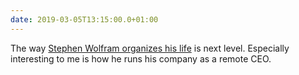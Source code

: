 ```yaml
---
date: 2019-03-05T13:15:00.0+01:00
---
```


The way [Stephen Wolfram organizes his life](https://blog.stephenwolfram.com/2019/02/seeking-the-productive-life-some-details-of-my-personal-infrastructure/) is next level. Especially interesting to me is how he runs his company as a remote CEO.
